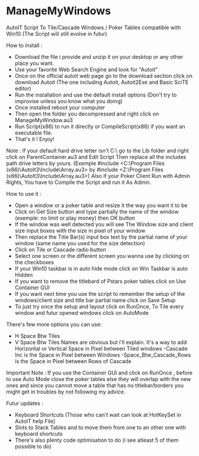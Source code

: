 # ManageMyWindows
AutoIT Script To Tile/Cascade Windows / Poker Tables compatible with Win10
(The Script will still evolve in futur) 

How to install :
- Download the file i provide and unzip it on your desktop or any other place you want.
- Use your favorite Web Search Engine and look for "Autoit"
- Once on the official autoit web page go to the download section click on download Autoit (The one including Autoit, Autoit2Exe and Basic SciTE editor)
- Run the installation and use the default install options (Don't try to improvise unless you know what you doing)
- Once installed reboot your computer
- Then open the folder you decompressed and right click on ManageMyWindow.au3
- Run Script(x86) to run it directly or CompileScript(x86) if you want an executable file.
- That's it ! Enjoy!

Note : If your default hard drive letter isn't C:\ go to the Lib folder and right click on ParentContainer.au3 and Edit Script
Then replace all the includes path drive letters by yours.
(Exemple #include <C:\Program Files (x86)\AutoIt3\Include\Array.au3> by #include <Z:\Program Files (x86)\AutoIt3\Include\Array.au3>)
Also if your Poker Client Run with Admin Rights, You have to Compile the Script and run it As Admin.

How to use it :
- Open a window or a poker table and resize it the way you want it to be
- Click on Get Size button and type partially the name of the window (exemple: no limit or play money) then OK button
- If the window was well detected you will see The Window size and client size input boxes with the size in pixel of your window
- Then replace the Title Bar(s) input box text by the partial name of your window (same name you used for the size detection) 
- Click on Tile or Cascade radio button
- Select one screen or the different screen you wanna use by clicking on the checkboxes
- If your Win10 taskbar is in auto hide mode click on Win Taskbar is auto Hidden
- If you want to remove the titlebard of Pstars poker tables click on Use Container GUI
- If you want next time you use the script to remember the setup of the windows/client size and title bar partial name click on Save Setup
- To just try once the setup and layout click on RunOnce, To Tile every window and futur opened windows click on AutoMode

There's few more options you can use:
- H Space Btw Tiles 
- V Space Btw Tiles
Names are obvious but i'll explain. It's a way to add Horizontal or Vertical Space in Pixel between Tiled windows
-Cascade Inc is the Space in Pixel between Windows
-Space_Btw_Cascade_Rows is the Space in Pixel between Rows of Cascade

Important Note : If you use the Container GUI and click on RunOnce , before to use Auto Mode close the poker tables else they will overlap with the new ones and since you cannot move a table that has no titlebar/borders you might get in troubles by not following my advice.

Futur updates :
- Keyboard Shortcuts (Those who can't wait can look at HotKeySet in AutoIT help File)
- Slots to Stack Tables and to move them from one to an other one with keyboard shortcuts
- There's also plenty code optimisation to do (i see atleast 5 of them possible to do)
